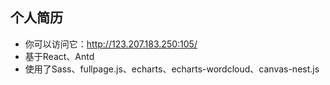 ## 个人简历
* 你可以访问它：http://123.207.183.250:105/
* 基于React、Antd
* 使用了Sass、fullpage.js、echarts、echarts-wordcloud、canvas-nest.js
